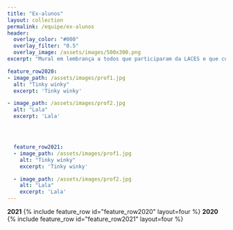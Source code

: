 ```yaml
---
title: "Ex-alunos"
layout: collection
permalink: /equipe/ex-alunos
header:
  overlay_color: "#000"
  overlay_filter: "0.5"
  overlay_image: /assets/images/500x300.png
excerpt: "Mural em lembrança a todos que participaram da LACES e que contribuiram para esse projeto!"

feature_row2020:
- image_path: /assets/images/prof1.jpg
  alt: "Tinky winky"
  excerpt: 'Tinky winky'

- image_path: /assets/images/prof2.jpg
  alt: "Lala"
  excerpt: 'Lala'




  feature_row2021:
  - image_path: /assets/images/prof1.jpg
    alt: "Tinky winky"
    excerpt: 'Tinky winky'

  - image_path: /assets/images/prof2.jpg
    alt: "Lala"
    excerpt: 'Lala'
---
```

<strong>2021</strong>
{% include feature_row id="feature_row2020" layout=four  %}
<strong>2020</strong>
{% include feature_row id="feature_row2021" layout=four  %}
